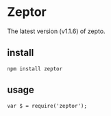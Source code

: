 # Zeptor

The latest version (v1.1.6) of zepto.

## install

```
npm install zeptor
```

## usage

```
var $ = require('zeptor');
```
